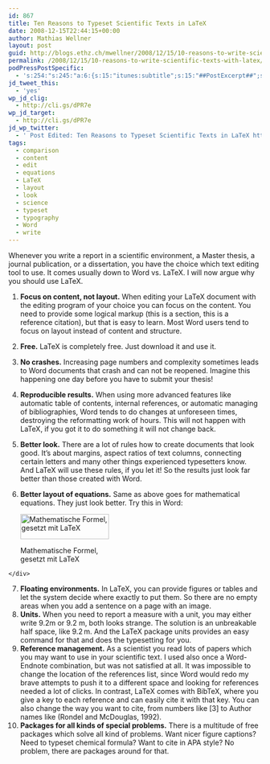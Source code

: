 ```yaml
---
id: 867
title: Ten Reasons to Typeset Scientific Texts in LaTeX
date: 2008-12-15T22:44:15+00:00
author: Mathias Wellner
layout: post
guid: http://blogs.ethz.ch/mwellner/2008/12/15/10-reasons-to-write-scientific-texts-with-latex/
permalink: /2008/12/15/10-reasons-to-write-scientific-texts-with-latex/?lang=en
podPressPostSpecific:
  - 's:254:"s:245:"a:6:{s:15:"itunes:subtitle";s:15:"##PostExcerpt##";s:14:"itunes:summary";s:15:"##PostExcerpt##";s:15:"itunes:keywords";s:17:"##WordPressCats##";s:13:"itunes:author";s:10:"##Global##";s:15:"itunes:explicit";s:2:"No";s:12:"itunes:block";s:2:"No";}";";'
jd_tweet_this:
  - 'yes'
wp_jd_clig:
  - http://cli.gs/dPR7e
wp_jd_target:
  - http://cli.gs/dPR7e
jd_wp_twitter:
  - ' Post Edited: Ten Reasons to Typeset Scientific Texts in LaTeX http://cli.gs/dPR7e'
tags:
  - comparison
  - content
  - edit
  - equations
  - LaTeX
  - layout
  - look
  - science
  - typeset
  - typography
  - Word
  - write
---
```

Whenever you write a report in a scientific environment, a Master thesis, a journal publication, or a dissertation, you have the choice which text editing tool to use. It comes usually down to Word vs. LaTeX. I will now argue why you should use LaTeX.

  1. **Focus on content, not layout.** When editing your LaTeX document with the editing program of your choice you can focus on the content. You need to provide some logical markup (this is a section, this is a reference citation), but that is easy to learn. Most Word users tend to focus on layout instead of content and structure.
  2. **Free.** LaTeX is completely free. Just download it and use it.
  3. **No crashes.** Increasing page numbers and complexity sometimes leads to Word documents that crash and can not be reopened. Imagine this happening one day before you have to submit your thesis!
  4. **Reproducible results.** When using more advanced features like automatic table of contents, internal references, or automatic managing of bibliographies, Word tends to do changes at unforeseen times, destroying the reformatting work of hours. This will not happen with LaTeX, if you got it to do something it will not change back.
  5. **Better look.** There are a lot of rules how to create documents that look good. It&#8217;s about margins, aspect ratios of text columns, connecting certain letters and many other things experienced typesetters know. And LaTeX will use these rules, if you let it! So the results just look far better than those created with Word.
  6. **Better layout of equations.** Same as above goes for mathematical equations. They just look better. Try this in Word: <div id="attachment_1854" style="width: 186px" class="wp-caption alignnone">
      <a href="http://www.mwellner.de/wp-content/uploads/2009/09/formel.png"><img src="http://www.mwellner.de/wp-content/uploads/2009/09/formel.png" alt="Mathematische Formel, gesetzt mit LaTeX" title="Mathematische Formel" width="176" height="50" class="size-full wp-image-1854" /></a>
      
      <p class="wp-caption-text">
        Mathematische Formel, gesetzt mit LaTeX
      </p>
    </div>

  7. **Floating environments.** In LaTeX, you can provide figures or tables and let the system decide where exactly to put them. So there are no empty areas when you add a sentence on a page with an image.
  8. **Units.** When you need to report a measure with a unit, you may either write 9.2m or 9.2 m, both looks strange. The solution is an unbreakable half space, like 9.2&thinsp;m. And the LaTeX package units provides an easy command for that and does the typesetting for you.
  9. **Reference management.** As a scientist you read lots of papers which you may want to use in your scientific text. I used also once a Word-Endnote combination, but was not satisfied at all. It was impossible to change the location of the references list, since Word would redo my brave attempts to push it to a different space and looking for references needed a lot of clicks. In contrast, LaTeX comes with BibTeX, where you give a key to each reference and can easily cite it with that key. You can also change the way you want to cite, from numbers like [3] to Author names like (Rondel and McDouglas, 1992).
 10. **Packages for all kinds of special problems.** There is a multitude of free packages which solve all kind of problems. Want nicer figure captions? Need to typeset chemical formula? Want to cite in APA style? No problem, there are packages around for that.